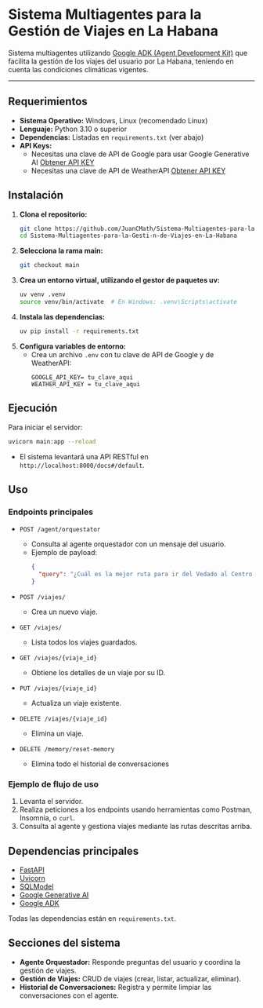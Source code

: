 # Sistema Multiagentes para la Gestión de Viajes en La Habana

Sistema multiagentes utilizando [Google ADK (Agent Development Kit)](https://github.com/google/adk) que facilita la gestión de los viajes del usuario por La Habana, teniendo en cuenta las condiciones climáticas vigentes.

---

## Requerimientos

- **Sistema Operativo:** Windows, Linux (recomendado Linux)
- **Lenguaje:** Python 3.10 o superior
- **Dependencias:** Listadas en `requirements.txt` (ver abajo)
- **API Keys:** 
  - Necesitas una clave de API de Google para usar Google Generative AI [Obtener API KEY](https://aistudio.google.com/app/apikey)
  - Necesitas una clave de API de WeatherAPI [Obtener API KEY](https://www.weatherapi.com/)

## Instalación

1. **Clona el repositorio:**
   ```bash
   git clone https://github.com/JuanCMath/Sistema-Multiagentes-para-la-Gesti-n-de-Viajes-en-La-Habana.git
   cd Sistema-Multiagentes-para-la-Gesti-n-de-Viajes-en-La-Habana
   ```
2. **Selecciona la rama main:**
   ```bash
   git checkout main
   ```
3. **Crea un entorno virtual, utilizando el gestor de paquetes uv:**
   ```bash
   uv venv .venv
   source venv/bin/activate  # En Windows: .venv\Scripts\activate
   ```
4. **Instala las dependencias:**
   ```bash
   uv pip install -r requirements.txt
   ```
5. **Configura variables de entorno:**
   - Crea un archivo `.env` con tu clave de API de Google y de WeatherAPI:
     ```
     GOOGLE_API_KEY= tu_clave_aqui
     WEATHER_API_KEY = tu_clave_aqui
     ```

## Ejecución

Para iniciar el servidor:

```bash
uvicorn main:app --reload
```

- El sistema levantará una API RESTful en `http://localhost:8000/docs#/default`.

## Uso

### Endpoints principales

- `POST /agent/orquestator`
  - Consulta al agente orquestador con un mensaje del usuario.
  - Ejemplo de payload:
    ```json
    {
      "query": "¿Cuál es la mejor ruta para ir del Vedado al Centro Habana con lluvia?"
    }
    ```

- `POST /viajes/`
  - Crea un nuevo viaje.

- `GET /viajes/`
  - Lista todos los viajes guardados.

- `GET /viajes/{viaje_id}`
  - Obtiene los detalles de un viaje por su ID.

- `PUT /viajes/{viaje_id}`
  - Actualiza un viaje existente.

- `DELETE /viajes/{viaje_id}`
  - Elimina un viaje.

- `DELETE /memory/reset-memory`
  - Elimina todo el historial de conversaciones

### Ejemplo de flujo de uso

1. Levanta el servidor.
2. Realiza peticiones a los endpoints usando herramientas como Postman, Insomnia, o `curl`.
3. Consulta al agente y gestiona viajes mediante las rutas descritas arriba.

## Dependencias principales

- [FastAPI](https://fastapi.tiangolo.com/)
- [Uvicorn](https://www.uvicorn.org/)
- [SQLModel](https://sqlmodel.tiangolo.com/)
- [Google Generative AI](https://github.com/google/generative-ai-python)
- [Google ADK](https://github.com/google/adk)

Todas las dependencias están en `requirements.txt`.

## Secciones del sistema

- **Agente Orquestador:** Responde preguntas del usuario y coordina la gestión de viajes.
- **Gestión de Viajes:** CRUD de viajes (crear, listar, actualizar, eliminar).
- **Historial de Conversaciones:** Registra y permite limpiar las conversaciones con el agente.
